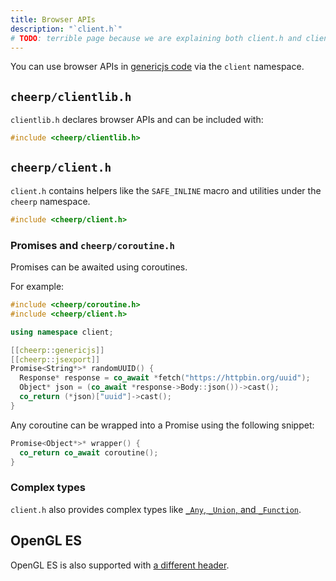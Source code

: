 ```yaml
---
title: Browser APIs
description: "`client.h`"
# TODO: terrible page because we are explaining both client.h and clientlib.h
---
```


You can use browser APIs in [genericjs code](/cheerp/reference/sections/genericjs) via the `client` namespace.

## `cheerp/clientlib.h`

`clientlib.h` declares browser APIs and can be included with:

```cpp
#include <cheerp/clientlib.h>
```

## `cheerp/client.h`

`client.h` contains helpers like the `SAFE_INLINE` macro and utilities under the `cheerp` namespace.

```cpp
#include <cheerp/client.h>
```

### Promises and `cheerp/coroutine.h`

Promises can be awaited using coroutines.

For example:

```cpp
#include <cheerp/coroutine.h>
#include <cheerp/client.h>

using namespace client;

[[cheerp::genericjs]]
[[cheerp::jsexport]]
Promise<String*>* randomUUID() {
  Response* response = co_await *fetch("https://httpbin.org/uuid");
  Object* json = (co_await *response->Body::json())->cast();
  co_return (*json)["uuid"]->cast();
}
```

Any coroutine can be wrapped into a Promise using the following snippet:

```cpp
Promise<Object*>* wrapper() {
  co_return co_await coroutine();
}
```

### Complex types

`client.h` also provides complex types like [`_Any`, `_Union`, and `_Function`](/cheerp/reference/browser-apis/complex-types).

## OpenGL ES

OpenGL ES is also supported with [a different header](/cheerp/reference/browser-apis/gles).
